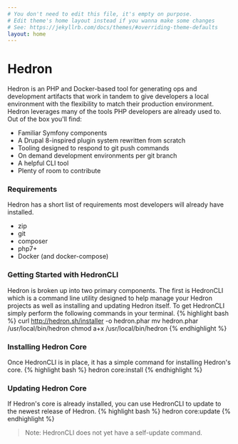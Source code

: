 ```yaml
---
# You don't need to edit this file, it's empty on purpose.
# Edit theme's home layout instead if you wanna make some changes
# See: https://jekyllrb.com/docs/themes/#overriding-theme-defaults
layout: home
---
```

# Hedron
Hedron is an PHP and Docker-based tool for generating ops and development artifacts that work in tandem to give developers a local environment with the flexibility to match their production environment. Hedron leverages many of the tools PHP developers are already used to. Out of the box you'll find:

+ Familiar Symfony components
+ A Drupal 8-inspired plugin system rewritten from scratch
+ Tooling designed to respond to git push commands
+ On demand development environments per git branch
+ A helpful CLI tool
+ Plenty of room to contribute

### Requirements
Hedron has a short list of requirements most developers will already have installed.

+ zip
+ git
+ composer
+ php7+
+ Docker (and docker-compose)

### Getting Started with HedronCLI
Hedron is broken up into two primary components. The first is HedronCLI which is a command line utility designed to help manage your Hedron projects as well as installing and updating Hedron itself. To get HedronCLI simply perform the following commands in your terminal.
{% highlight bash %}
curl http://hedron.sh/installer -o hedron.phar
mv hedron.phar /usr/local/bin/hedron
chmod a+x /usr/local/bin/hedron
{% endhighlight %}

### Installing Hedron Core
Once HedronCLI is in place, it has a simple command for installing Hedron's core.
{% highlight bash %}
hedron core:install
{% endhighlight %}

### Updating Hedron Core
If Hedron's core is already installed, you can use HedronCLI to update to the newest release of Hedron.
{% highlight bash %}
hedron core:update
{% endhighlight %}

> Note: HedronCLI does not yet have a self-update command.

